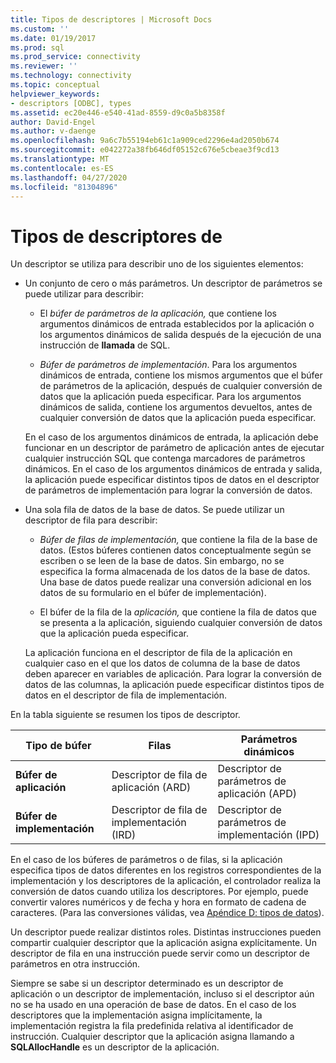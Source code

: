 ```yaml
---
title: Tipos de descriptores | Microsoft Docs
ms.custom: ''
ms.date: 01/19/2017
ms.prod: sql
ms.prod_service: connectivity
ms.reviewer: ''
ms.technology: connectivity
ms.topic: conceptual
helpviewer_keywords:
- descriptors [ODBC], types
ms.assetid: ec20e446-e540-41ad-8559-d9c0a5b8358f
author: David-Engel
ms.author: v-daenge
ms.openlocfilehash: 9a6c7b55194eb61c1a909ced2296e4ad2050b674
ms.sourcegitcommit: e042272a38fb646df05152c676e5cbeae3f9cd13
ms.translationtype: MT
ms.contentlocale: es-ES
ms.lasthandoff: 04/27/2020
ms.locfileid: "81304896"
---
```

# <a name="types-of-descriptors"></a>Tipos de descriptores de
Un descriptor se utiliza para describir uno de los siguientes elementos:  
  
-   Un conjunto de cero o más parámetros. Un descriptor de parámetros se puede utilizar para describir:  
  
    -   El *búfer de parámetros de la aplicación,* que contiene los argumentos dinámicos de entrada establecidos por la aplicación o los argumentos dinámicos de salida después de la ejecución de una instrucción de **llamada** de SQL.  
  
    -   *Búfer de parámetros de implementación*. Para los argumentos dinámicos de entrada, contiene los mismos argumentos que el búfer de parámetros de la aplicación, después de cualquier conversión de datos que la aplicación pueda especificar. Para los argumentos dinámicos de salida, contiene los argumentos devueltos, antes de cualquier conversión de datos que la aplicación pueda especificar.  
  
     En el caso de los argumentos dinámicos de entrada, la aplicación debe funcionar en un descriptor de parámetro de aplicación antes de ejecutar cualquier instrucción SQL que contenga marcadores de parámetros dinámicos. En el caso de los argumentos dinámicos de entrada y salida, la aplicación puede especificar distintos tipos de datos en el descriptor de parámetros de implementación para lograr la conversión de datos.  
  
-   Una sola fila de datos de la base de datos. Se puede utilizar un descriptor de fila para describir:  
  
    -   *Búfer de filas de implementación,* que contiene la fila de la base de datos. (Estos búferes contienen datos conceptualmente según se escriben o se leen de la base de datos. Sin embargo, no se especifica la forma almacenada de los datos de la base de datos. Una base de datos puede realizar una conversión adicional en los datos de su formulario en el búfer de implementación).  
  
    -   El búfer de la fila de la *aplicación,* que contiene la fila de datos que se presenta a la aplicación, siguiendo cualquier conversión de datos que la aplicación pueda especificar.  
  
     La aplicación funciona en el descriptor de fila de la aplicación en cualquier caso en el que los datos de columna de la base de datos deben aparecer en variables de aplicación. Para lograr la conversión de datos de las columnas, la aplicación puede especificar distintos tipos de datos en el descriptor de fila de implementación.  
  
 En la tabla siguiente se resumen los tipos de descriptor.  
  
|Tipo de búfer|Filas|Parámetros dinámicos|  
|-----------------|----------|------------------------|  
|**Búfer de aplicación**|Descriptor de fila de aplicación (ARD)|Descriptor de parámetros de aplicación (APD)|  
|**Búfer de implementación**|Descriptor de fila de implementación (IRD)|Descriptor de parámetros de implementación (IPD)|  
  
 En el caso de los búferes de parámetros o de filas, si la aplicación especifica tipos de datos diferentes en los registros correspondientes de la implementación y los descriptores de la aplicación, el controlador realiza la conversión de datos cuando utiliza los descriptores. Por ejemplo, puede convertir valores numéricos y de fecha y hora en formato de cadena de caracteres. (Para las conversiones válidas, vea [Apéndice D: tipos de datos](../../../odbc/reference/appendixes/appendix-d-data-types.md)).  
  
 Un descriptor puede realizar distintos roles. Distintas instrucciones pueden compartir cualquier descriptor que la aplicación asigna explícitamente. Un descriptor de fila en una instrucción puede servir como un descriptor de parámetros en otra instrucción.  
  
 Siempre se sabe si un descriptor determinado es un descriptor de aplicación o un descriptor de implementación, incluso si el descriptor aún no se ha usado en una operación de base de datos. En el caso de los descriptores que la implementación asigna implícitamente, la implementación registra la fila predefinida relativa al identificador de instrucción. Cualquier descriptor que la aplicación asigna llamando a **SQLAllocHandle** es un descriptor de la aplicación.
